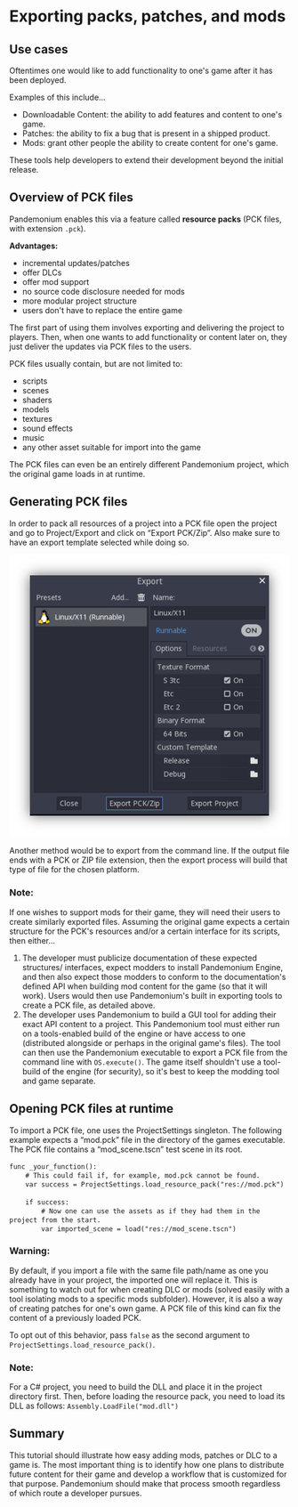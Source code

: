 
# Exporting packs, patches, and mods

## Use cases

Oftentimes one would like to add functionality to one's game after it has been
deployed.

Examples of this include...

- Downloadable Content: the ability to add features and content to one's game.
- Patches: the ability to fix a bug that is present in a shipped product.
- Mods: grant other people the ability to create content for one's game.

These tools help developers to extend their development beyond the initial
release.

## Overview of PCK files

Pandemonium enables this via a feature called **resource packs** (PCK files,
with extension `.pck`).

**Advantages:**

- incremental updates/patches
- offer DLCs
- offer mod support
- no source code disclosure needed for mods
- more modular project structure
- users don't have to replace the entire game

The first part of using them involves exporting and delivering the project to
players. Then, when one wants to add functionality or content later on, they
just deliver the updates via PCK files to the users.

PCK files usually contain, but are not limited to:

- scripts
- scenes
- shaders
- models
- textures
- sound effects
- music
- any other asset suitable for import into the game

The PCK files can even be an entirely different Pandemonium project, which the
original game loads in at runtime.

## Generating PCK files

In order to pack all resources of a project into a PCK file open the project
and go to Project/Export and click on “Export PCK/Zip”. Also make sure to have
an export template selected while doing so.

![](img/export_pck.png)

Another method would be to export from the command line.
If the output file ends with a PCK or ZIP file extension, then the export
process will build that type of file for the chosen platform.

### Note:

If one wishes to support mods for their game, they will need their users to
create similarly exported files. Assuming the original game expects a
certain structure for the PCK's resources and/or a certain interface for
its scripts, then either...

1. The developer must publicize documentation of these expected structures/
   interfaces, expect modders to install Pandemonium Engine, and then also expect
   those modders to conform to the documentation's defined API when building
   mod content for the game (so that it will work). Users would then use
   Pandemonium's built in exporting tools to create a PCK file, as detailed
   above.
2. The developer uses Pandemonium to build a GUI tool for adding their exact API
   content to a project. This Pandemonium tool must either run on a tools-enabled
   build of the engine or have access to one (distributed alongside or
   perhaps in the original game's files). The tool can then use the Pandemonium
   executable to export a PCK file from the command line with
   `OS.execute()`. The game itself shouldn't
   use a tool-build of the engine (for security), so it's best to keep
   the modding tool and game separate.

## Opening PCK files at runtime

To import a PCK file, one uses the ProjectSettings singleton. The following
example expects a “mod.pck” file in the directory of the games executable.
The PCK file contains a “mod_scene.tscn” test scene in its root.

```
func _your_function():
    # This could fail if, for example, mod.pck cannot be found.
    var success = ProjectSettings.load_resource_pack("res://mod.pck")

    if success:
        # Now one can use the assets as if they had them in the project from the start.
        var imported_scene = load("res://mod_scene.tscn")
```

### Warning:

By default, if you import a file with the same file path/name as one you already have in your
project, the imported one will replace it. This is something to watch out for when
creating DLC or mods (solved easily with a tool isolating mods to a specific mods
subfolder). However, it is also a way of creating patches for one's own game. A
PCK file of this kind can fix the content of a previously loaded PCK.

To opt out of this behavior, pass `false` as the second argument to
`ProjectSettings.load_resource_pack()`.

### Note:

For a C# project, you need to build the DLL and place it in the project directory first.
Then, before loading the resource pack, you need to load its DLL as follows:
`Assembly.LoadFile("mod.dll")`

## Summary

This tutorial should illustrate how easy adding mods, patches or DLC to a game
is. The most important thing is to identify how one plans to distribute future
content for their game and develop a workflow that is customized for that
purpose. Pandemonium should make that process smooth regardless of which route a
developer pursues.

